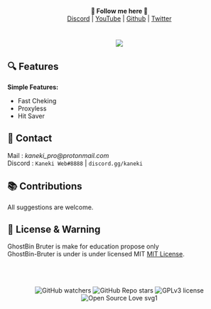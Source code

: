 <p align='center'>
  <b>👻 Follow me here 👻</b><br>  
  <a href="https://discord.gg/kaneki">Discord</a> |
  <a href="https://www.youtube.com/channel/UC-XII5SSqbMOF1UX3N0Gl8g">YouTube</a> |
  <a href="https://github.com/KanekiWeb">Github</a> |
  <a href="https://twitter.com/Kaneki_Web">Twitter</a>
</p>

#

<p align="center">
  <img src="https://cdn.discordapp.com/attachments/876998702374457396/879256979795759144/unknown.png">
</p>

## 🔍 Features
__Simple Features:__
- Fast Cheking
- Proxyless
- Hit Saver


##  📝 Contact  
Mail : _kaneki_pro@protonmail.com_  
Discord : `Kaneki Web#8888` | `discord.gg/kaneki`  


## 📚 Contributions  
All suggestions are welcome.  


## 📜 License & Warning
GhostBin Bruter is make for education propose only<br>
GhostBin-Bruter is under is under licensed MIT [MIT License](https://github.com/KanekiWeb/GhostBin-Bruter/blob/master/LICENSE).


<p align="center">
  <br><br><br>
    <img alt="GitHub watchers" src="https://img.shields.io/github/watchers/KanekiWeb/GhostBin-Bruter?style=social">
    <img alt="GitHub Repo stars" src="https://img.shields.io/github/stars/KanekiWeb/GhostBin-Bruter?style=social">  
    <img alt="GPLv3 license" src="https://img.shields.io/badge/License-GPLv3-blue.svg">
    <img alt="Open Source Love svg1" src="https://badges.frapsoft.com/os/v1/open-source.svg?v=103)](https://github.com/ellerbrock/open-source-badges/">
</p>
